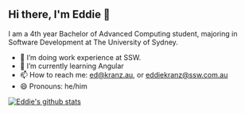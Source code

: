 ## Hi there, I'm Eddie 👋

I am a 4th year Bachelor of Advanced Computing student, majoring in Software Development at The University of Sydney. 

- 🔭 I’m doing work experience at SSW.
- 🌱 I’m currently learning Angular
- 📫 How to reach me: ed@kranz.au, or eddiekranz@ssw.com.au
- 😄 Pronouns: he/him


[![Eddie's github stats](https://github-readme-stats.vercel.app/api?username=smewsh&theme=dark)](https://github.com/smewsh/github-readme-stats) 
